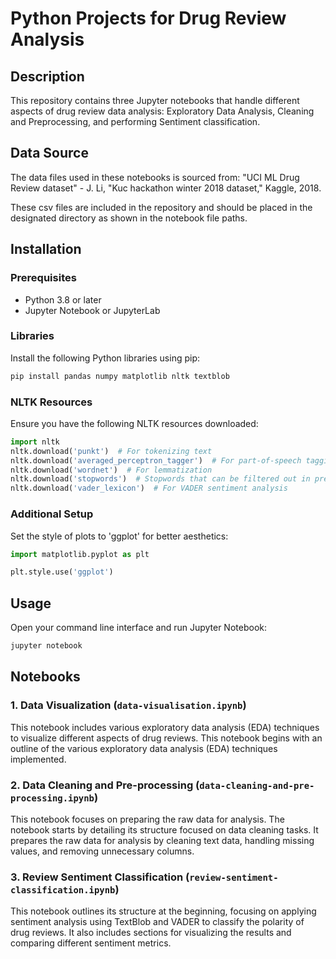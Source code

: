 
# Python Projects for Drug Review Analysis

## Description
This repository contains three Jupyter notebooks that handle different aspects of drug review data analysis: Exploratory Data Analysis, Cleaning and Preprocessing, and performing Sentiment classification.

## Data Source
The data files used in these notebooks is sourced from: "UCI ML Drug Review dataset" - J. Li, "Kuc hackathon winter 2018 dataset," Kaggle, 2018. 

These csv files are included in the repository and should be placed in the designated directory as shown in the notebook file paths.

## Installation

### Prerequisites
- Python 3.8 or later
- Jupyter Notebook or JupyterLab

### Libraries
Install the following Python libraries using pip:

```bash
pip install pandas numpy matplotlib nltk textblob
```

### NLTK Resources
Ensure you have the following NLTK resources downloaded:

```python
import nltk
nltk.download('punkt')  # For tokenizing text
nltk.download('averaged_perceptron_tagger')  # For part-of-speech tagging
nltk.download('wordnet')  # For lemmatization
nltk.download('stopwords')  # Stopwords that can be filtered out in preprocessing
nltk.download('vader_lexicon')  # For VADER sentiment analysis
```

### Additional Setup
Set the style of plots to 'ggplot' for better aesthetics:

```python
import matplotlib.pyplot as plt

plt.style.use('ggplot')
```

## Usage
Open your command line interface and run Jupyter Notebook:

```bash
jupyter notebook
```

## Notebooks

### 1. Data Visualization (`data-visualisation.ipynb`)
This notebook includes various exploratory data analysis (EDA) techniques to visualize different aspects of drug reviews. This notebook begins with an outline of the various exploratory data analysis (EDA) techniques implemented.

### 2. Data Cleaning and Pre-processing (`data-cleaning-and-pre-processing.ipynb`)
This notebook focuses on preparing the raw data for analysis. The notebook starts by detailing its structure focused on data cleaning tasks. It prepares the raw data for analysis by cleaning text data, handling missing values, and removing unnecessary columns.

### 3. Review Sentiment Classification (`review-sentiment-classification.ipynb`)
This notebook outlines its structure at the beginning, focusing on applying sentiment analysis using TextBlob and VADER to classify the polarity of drug reviews. It also includes sections for visualizing the results and comparing different sentiment metrics.

